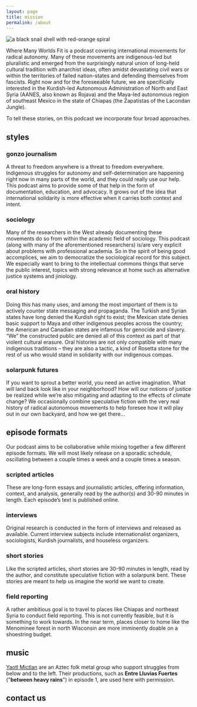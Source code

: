 ```yaml
---
layout: page
title: mission
permalink: /about
---
```


<div class="featured-image">
  <img src="https://manyworldspod.github.io/assets/img/snail.jpg" alt="a black snail shell with red-orange spiral" title="a black snail shell with red-orange spiral">
</div>

Where Many Worlds Fit is a podcast covering international movements for radical
autonomy. Many of these movements are indigenous-led but pluralistic and
emerged from the surprisingly natural union of long-held cultural tradition
with anarchist ideas, often amidst devastating civil wars or within the
territories of failed nation-states and defending themselves from fascists.
Right now and for the foreseeable future, we are specifically interested in the
Kurdish-led Autonomous Administration of North and East Syria (AANES, also
known as Rojava) and the Maya-led autonomous region of southeast Mexico in the
state of Chiapas (the Zapatistas of the Lacondan Jungle).

To tell these stories, on this podcast we incorporate four broad approaches.

## styles

### gonzo journalism

A threat to freedom anywhere is a threat to freedom everywhere. Indigenous
struggles for autonomy and self-determination are happening right now in many
parts of the world, and they could really use our help. This podcast aims to
provide some of that help in the form of documentation, education, and
advocacy. It grows out of the idea that international solidarity is more
effective when it carries both context and intent.

### sociology

Many of the researchers in the West already documenting these movements do so
from within the academic field of sociology. This podcast (along with many of
the aforementioned researchers) is/are very explicit about problems with
professional academia. So in the spirit of being good accomplices, we aim to
democratize the sociological record for this subject. We especially want to
bring to the intellectual commons things that serve the public interest, topics
with strong relevance at home such as alternative justice systems and
jiniology.

### oral history

Doing this has many uses, and among the most important of them is to actively
counter state messaging and propaganda. The Turkish and Syrian states have long
denied the Kurdish right to exist; the Mexican state denies basic support to
Maya and other indigenous peoples across the country; the American and Canadian
states are infamous for genocide and slavery. “We” the constructed public are
denied all of this context as part of that violent cultural erasure. Oral
histories are not only compatible with many indigenous traditions – they are
also a tactic, a kind of Rosetta stone for the rest of us who would stand in
solidarity with our indigenous compas.

### solarpunk futures

If you want to sprout a better world, you need an active imagination. What will
land back look like in your neighborhood? How will our notions of justice be
realized while we’re also mitigating and adapting to the effects of climate
change? We occasionally combine speculative fiction with the very real history
of radical autonomous movements to help foresee how it will play out in our own
backyard, and how we get there...

## episode formats

Our podcast aims to be collaborative while mixing together a few different
episode formats. We will most likely release on a sporadic schedule,
oscillating between a couple times a week and a couple times a season.

### scripted articles

These are long-form essays and journalistic articles, offering information,
context, and analysis, generally read by the author(s) and 30-90 minutes in
length. Each episode’s text is published online.

### interviews

Original research is conducted in the form of interviews and released as
available. Current interview subjects include internationalist organizers,
sociologists, Kurdish journalists, and houseless organizers.

### short stories

Like the scripted articles, short stories are 30-90 minutes in length, read by
the author, and constitute speculative fiction with a solarpunk bent. These
stories are meant to help us imagine the world we want to create.

### field reporting

A rather ambitious goal is to travel to places like Chiapas and northeast Syria
to conduct field reporting. This is not currently feasible, but it is something
to work towards. In the near term, places closer to home like the Menominee
forest in north Wisconsin are more imminently doable on a shoestring budget.

## music

[Yaotl Mictlan](https://yaotlmictlan.bandcamp.com/) are an Aztec folk metal
group who support struggles from below and to the left. Their productions,
such as **Entre Lluvias Fuertes** ("**between heavy rains**") in episode 1, are
used here with permission.

## contact us
